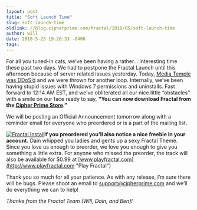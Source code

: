 ```yaml
---
layout: post
title: "Soft Launch Time"
slug: soft-launch-time
oldlink: //blog.cipherprime.com/fractal/2010/05/soft-launch-time
author: will
date: 2010-5-25 19:26:33 -0400
tags: 
---
```


For all you tuned-in cats, we’ve been having a rather… interesting time these past two days. We had to postpone the Fractal Launch until this afternoon because of server related issues yesterday. Today, [Media Temple was DDoS’d](http://twitter.com/MediaTemple "Media Temple Twitter Account") and we were thrown for another loop. Internally, we’ve been having stupid issues with Windows 7 permissions and uninstalls. Fast forward to 12:14 AM EST, and we’ve obliterated all our nice little “obstacles” with a smile on our face ready to say, **“You can now download Fractal from the [Cipher Prime Store](http://store.cipherprime.com "Cipher Prime Store").”**

We will be posting an Official Announcement tomorrow along with a reminder email for everyone who preordered or is a part of the mailing list.

[![](/img/blog/fractal_install_screenshot.png "Fractal Install")](/img/blog/fractal_install_screenshot.png)**If you preordered you’ll also notice a nice freebie in your account.** Dain whipped you ladies and gents up a sexy Fractal Theme. Since you love us enough to preorder, we love you enough to give you something a little extra. For anyone who missed the preorder, the track will also be available for $0.99 at [www.playfractal.com](http://www.playfractal.com "Play Fractal")

Thank you so much for all your patience. As with any release, I’m sure there will be bugs. Please shoot an email to [support@cipherprime.com](mailto:support@cipherprime.com "Contact Cipher Prime Support") and we’ll do everything we can to help!

_Thanks from the Fractal Team (Will, Dain, and Ben)!_

